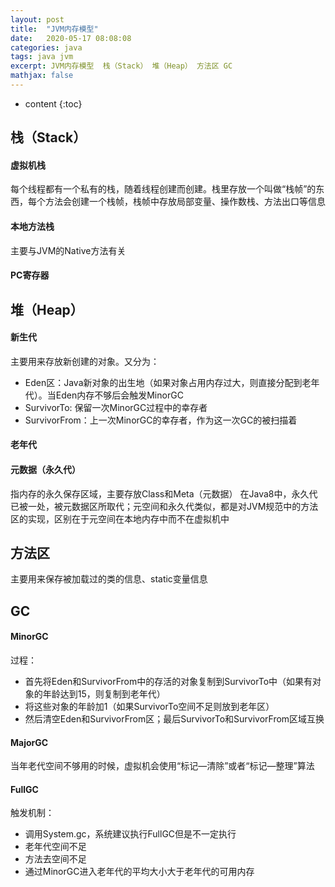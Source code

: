 ```yaml
---
layout: post
title:  "JVM内存模型"
date:   2020-05-17 08:08:08
categories: java
tags: java jvm
excerpt: JVM内存模型  栈（Stack） 堆（Heap） 方法区 GC
mathjax: false
---
```


* content
{:toc}

## 栈（Stack）

#### 虚拟机栈
每个线程都有一个私有的栈，随着线程创建而创建。栈里存放一个叫做“栈帧”的东西，每个方法会创建一个栈帧，栈帧中存放局部变量、操作数栈、方法出口等信息

#### 本地方法栈
主要与JVM的Native方法有关
#### PC寄存器

## 堆（Heap）

#### 新生代
主要用来存放新创建的对象。又分为：
- Eden区：Java新对象的出生地（如果对象占用内存过大，则直接分配到老年代）。当Eden内存不够后会触发MinorGC
- SurvivorTo: 保留一次MinorGC过程中的幸存者
- SurvivorFrom：上一次MinorGC的幸存者，作为这一次GC的被扫描着

#### 老年代



#### 元数据（永久代）
指内存的永久保存区域，主要存放Class和Meta（元数据）
在Java8中，永久代已被一处，被元数据区所取代；元空间和永久代类似，都是对JVM规范中的方法区的实现，区别在于元空间在本地内存中而不在虚拟机中

## 方法区

主要用来保存被加载过的类的信息、static变量信息

## GC

#### MinorGC

过程：
- 首先将Eden和SurvivorFrom中的存活的对象复制到SurvivorTo中（如果有对象的年龄达到15，则复制到老年代）
- 将这些对象的年龄加1（如果SurvivorTo空间不足则放到老年区）
- 然后清空Eden和SurvivorFrom区；最后SurvivorTo和SurvivorFrom区域互换

#### MajorGC
当年老代空间不够用的时候，虚拟机会使用“标记—清除”或者“标记—整理”算法

#### FullGC
触发机制：
- 调用System.gc，系统建议执行FullGC但是不一定执行
- 老年代空间不足
- 方法去空间不足
- 通过MinorGC进入老年代的平均大小大于老年代的可用内存
